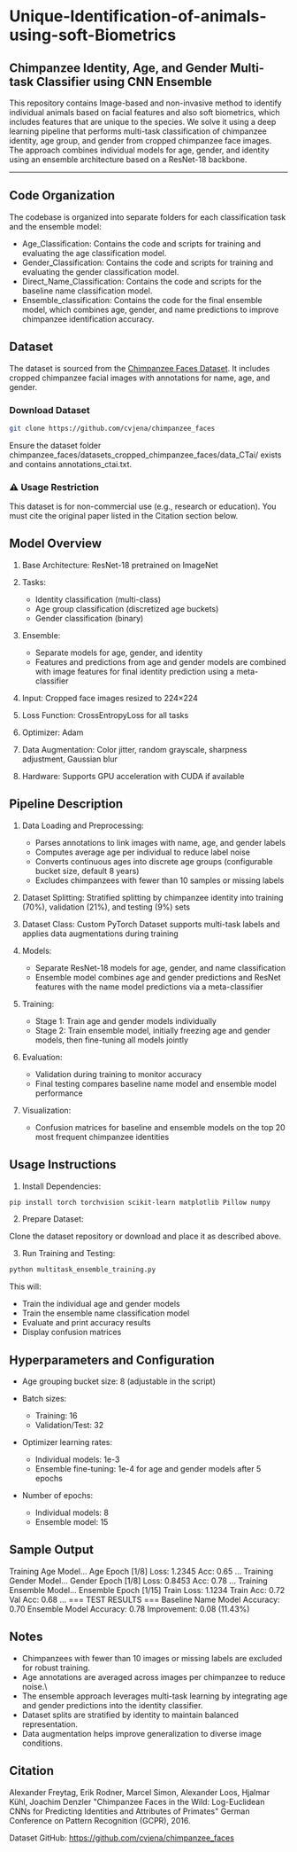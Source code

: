 # Unique-Identification-of-animals-using-soft-Biometrics


## Chimpanzee Identity, Age, and Gender Multi-task Classifier using CNN Ensemble

This repository contains Image-based and non-invasive method to identify individual animals based on facial features and also soft biometrics, which includes features that are unique to the species. We solve it using a deep learning pipeline that performs multi-task classification of chimpanzee identity, age group, and gender from cropped chimpanzee face images. The approach combines individual models for age, gender, and identity using an ensemble architecture based on a ResNet-18 backbone.

---

## Code Organization

The codebase is organized into separate folders for each classification task and the ensemble model:

* Age_Classification: Contains the code and scripts for training and evaluating the age classification model.
* Gender_Classification: Contains the code and scripts for training and evaluating the gender classification model.
* Direct_Name_Classification: Contains the code and scripts for the baseline name classification model.
* Ensemble_classification: Contains the code for the final ensemble model, which combines age, gender, and name predictions to improve chimpanzee identification accuracy.



## Dataset

The dataset is sourced from the [Chimpanzee Faces Dataset](https://github.com/cvjena/chimpanzee_faces). It includes cropped chimpanzee facial images with annotations for name, age, and gender.

### Download Dataset

```bash
git clone https://github.com/cvjena/chimpanzee_faces

```

Ensure the dataset folder chimpanzee_faces/datasets_cropped_chimpanzee_faces/data_CTai/ exists and contains annotations_ctai.txt.


### ⚠️ Usage Restriction
This dataset is for non-commercial use (e.g., research or education). You must cite the original paper listed in the Citation section below.



## Model Overview

1) Base Architecture: ResNet-18 pretrained on ImageNet
2) Tasks:
    * Identity classification (multi-class)
    *  Age group classification (discretized age buckets)
    *  Gender classification (binary)

3) Ensemble:
    * Separate models for age, gender, and identity
    * Features and predictions from age and gender models are combined with image features for final identity prediction using a meta-classifier

4) Input: Cropped face images resized to 224×224
5) Loss Function: CrossEntropyLoss for all tasks
6) Optimizer: Adam
7) Data Augmentation: Color jitter, random grayscale, sharpness adjustment, Gaussian blur
8) Hardware: Supports GPU acceleration with CUDA if available






## Pipeline Description

1) Data Loading and Preprocessing:
    * Parses annotations to link images with name, age, and gender labels
    * Computes average age per individual to reduce label noise
    * Converts continuous ages into discrete age groups (configurable bucket size, default 8 years)
    * Excludes chimpanzees with fewer than 10 samples or missing labels

2) Dataset Splitting: Stratified splitting by chimpanzee identity into training (70%), validation (21%), and testing (9%) sets

3) Dataset Class: Custom PyTorch Dataset supports multi-task labels and applies data augmentations during training

4) Models:
    * Separate ResNet-18 models for age, gender, and name classification
    * Ensemble model combines age and gender predictions and ResNet features with the name model predictions via a meta-classifier

5) Training:
    * Stage 1: Train age and gender models individually
    * Stage 2: Train ensemble model, initially freezing age and gender models, then fine-tuning all models jointly

6) Evaluation:
    * Validation during training to monitor accuracy
    * Final testing compares baseline name model and ensemble model performance

7) Visualization:
    * Confusion matrices for baseline and ensemble models on the top 20 most frequent chimpanzee identities


## Usage Instructions

1) Install Dependencies:

``` bash
pip install torch torchvision scikit-learn matplotlib Pillow numpy
```

2) Prepare Dataset:

Clone the dataset repository or download and place it as described above.

3) Run Training and Testing:

``` bash
python multitask_ensemble_training.py
```

This will:

* Train the individual age and gender models
* Train the ensemble name classification model
* Evaluate and print accuracy results
* Display confusion matrices

## Hyperparameters and Configuration

* Age grouping bucket size: 8 (adjustable in the script)
* Batch sizes:
    * Training: 16
    * Validation/Test: 32

* Optimizer learning rates:
    * Individual models: 1e-3
    * Ensemble fine-tuning: 1e-4 for age and gender models after 5 epochs

* Number of epochs:
    * Individual models: 8
    * Ensemble model: 15


## Sample Output


Training Age Model...
Age Epoch [1/8] Loss: 1.2345 Acc: 0.65
...
Training Gender Model...
Gender Epoch [1/8] Loss: 0.8453 Acc: 0.78
...
Training Ensemble Model...
Ensemble Epoch [1/15] Train Loss: 1.1234 Train Acc: 0.72 Val Acc: 0.68
...
=== TEST RESULTS ===
Baseline Name Model Accuracy: 0.70
Ensemble Model Accuracy: 0.78
Improvement: 0.08 (11.43%)





## Notes

* Chimpanzees with fewer than 10 images or missing labels are excluded for robust training.
* Age annotations are averaged across images per chimpanzee to reduce noise.\
* The ensemble approach leverages multi-task learning by integrating age and gender predictions into the identity classifier.
* Dataset splits are stratified by identity to maintain balanced representation.
* Data augmentation helps improve generalization to diverse image conditions.




## Citation

Alexander Freytag, Erik Rodner, Marcel Simon, Alexander Loos, Hjalmar Kühl, Joachim Denzler
"Chimpanzee Faces in the Wild: Log-Euclidean CNNs for Predicting Identities and Attributes of Primates"
German Conference on Pattern Recognition (GCPR), 2016.

Dataset GitHub: https://github.com/cvjena/chimpanzee_faces
